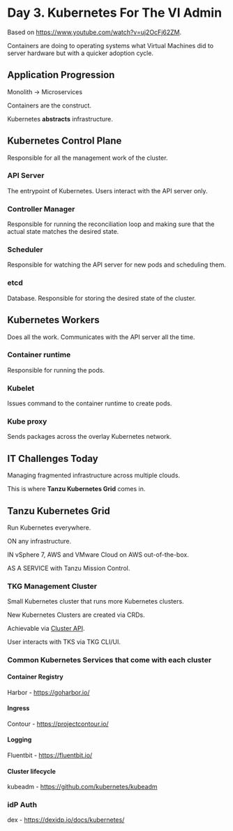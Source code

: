 # Day 3. Kubernetes For The VI Admin

Based on <https://www.youtube.com/watch?v=uj2OcFj62ZM>.

Containers are doing to operating systems what Virtual Machines did to server hardware but with a quicker adoption cycle.

## Application Progression

Monolith -> Microservices

Containers are the construct.

Kubernetes **abstracts** infrastructure.

## Kubernetes Control Plane

Responsible for all the management work of the cluster.

### API Server

The entrypoint of Kubernetes. Users interact with the API server only.

### Controller Manager

Responsible for running the reconciliation loop and making sure that the actual state matches the desired state.

### Scheduler

Responsible for watching the API server for new pods and scheduling them.

### etcd

Database.
Responsible for storing the desired state of the cluster.

## Kubernetes Workers

Does all the work.
Communicates with the API server all the time.

### Container runtime

Responsible for running the pods.

### Kubelet

Issues command to the container runtime to create pods.

### Kube proxy

Sends packages across the overlay Kubernetes network.

## IT Challenges Today

Managing fragmented infrastructure across multiple clouds.

This is where **Tanzu Kubernetes Grid** comes in.

## Tanzu Kubernetes Grid

Run Kubernetes everywhere.

ON any infrastructure.

IN vSphere 7, AWS and VMware Cloud on AWS out-of-the-box.

AS A SERVICE with Tanzu Mission Control.

### TKG Management Cluster

Small Kubernetes cluster that runs more Kubernetes clusters.

New Kubernetes Clusters are created via CRDs.

Achievable via [Cluster API](https://github.com/kubernetes-sigs/cluster-api).

User interacts with TKS via TKG CLI/UI.

### Common Kubernetes Services that come with each cluster

#### Container Registry

Harbor - <https://goharbor.io/>

#### Ingress

Contour - <https://projectcontour.io/>

#### Logging

Fluentbit - <https://fluentbit.io/>

#### Cluster lifecycle

kubeadm - <https://github.com/kubernetes/kubeadm>

### idP Auth

dex - <https://dexidp.io/docs/kubernetes/>